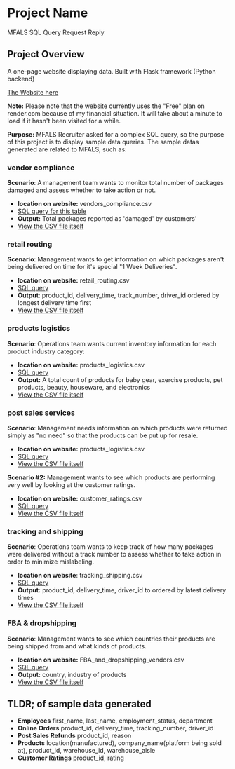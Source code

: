 # Project Name
MFALS SQL Query Request Reply 

## Project Overview
A one-page website displaying data. Built with Flask framework (Python backend)

[The Website here](https://mfals.onrender.com/)

**Note:** Please note that the website currently uses the "Free" plan on render.com because of my financial situation. It will take about a minute to load if it hasn't been visited for a while.

**Purpose:** MFALS Recruiter asked for a complex SQL query, so the purpose of this project is to display sample data queries. The sample datas generated are related to MFALS, such as:

### vendor compliance 
**Scenario**: A management team wants to monitor total number of packages damaged and assess whether to take action or not.
- **location on website:** vendors_compliance.csv
- [SQL query for this table](https://github.com/ghorus/mfals/blob/main/analyze_data/vendors_compliance.sql)
- **Output:** Total packages reported as 'damaged' by customers'
- [View the CSV file itself](https://github.com/ghorus/mfals/blob/main/analyze_data/csv_reports/vendors_compliance.csv)

### retail routing
**Scenario**: Management wants to get information on which packages aren't being delivered on time for it's special "1 Week Deliveries".
- **location on website:** retail_routing.csv
- [SQL query](https://github.com/ghorus/mfals/blob/main/analyze_data/retail_routing.sql)
- **Output**: product_id, delivery_time, track_number, driver_id ordered by longest delivery time first
- [View the CSV file itself](https://github.com/ghorus/mfals/blob/main/analyze_data/csv_reports/retail_routing.csv)
  
### products logistics
**Scenario**: Operations team wants current inventory information for each product industry category:
- **location on website:** products_logistics.csv
- [SQL query](https://github.com/ghorus/mfals/blob/main/analyze_data/products_logistics.sql)
- **Output:** A total count of products for baby gear, exercise products, pet products, beauty, houseware, and electronics
- [View the CSV file itself](https://github.com/ghorus/mfals/blob/main/analyze_data/csv_reports/products_logistics.csv)
  
### post sales services
**Scenario**: Management needs information on which products were returned simply as "no need" so that the products can be put up for resale.
- **location on website:** products_logistics.csv
- [SQL query](https://github.com/ghorus/mfals/blob/main/analyze_data/post_sales_refurbish.sql)
- [View the CSV file itself](https://github.com/ghorus/mfals/blob/main/analyze_data/csv_reports/post_sales_refurbish.csv)

**Scenario #2:** Management wants to see which products are performing very well by looking at the customer ratings.
- **location on website:** customer_ratings.csv
- [SQL query](https://github.com/ghorus/mfals/blob/main/analyze_data/customer_ratings.sql)
- [View the CSV file itself](https://github.com/ghorus/mfals/blob/main/analyze_data/csv_reports/customer_ratings.csv)
  
### tracking and shipping
**Scenario**: Operations team wants to keep track of how many packages were delivered without a track number to assess whether to take action in order to minimize mislabeling. 
- **location on website**: tracking_shipping.csv
- [SQL query](https://github.com/ghorus/mfals/blob/main/analyze_data/tracking_shipping.sql)
- **Output:** product_id, delivery_time, driver_id to ordered by latest delivery times
- [View the CSV file itself](https://github.com/ghorus/mfals/blob/main/analyze_data/csv_reports/tracking_shipping.csv)
  
### FBA & dropshipping
**Scenario**: Management wants to see which countries their products are being shipped from and what kinds of products.
- **location on website:** FBA_and_dropshipping_vendors.csv
- [SQL query](https://github.com/ghorus/mfals/blob/main/analyze_data/FBA_and_dropshipping_vendors.sql)
- **Output:** country, industry of products
- [View the CSV file itself](https://github.com/ghorus/mfals/blob/main/analyze_data/csv_reports/FBA_and_dropshipping_vendors.csv)

## TLDR; of sample data generated
- **Employees** first_name, last_name, employment_status, department
- **Online Orders** product_id, delivery_time, tracking_number, driver_id
- **Post Sales Refunds** product_id, reason
- **Products** location(manufactured), company_name(platform being sold at), product_id, warehouse_id, warehouse_aisle
- **Customer Ratings** product_id, rating
